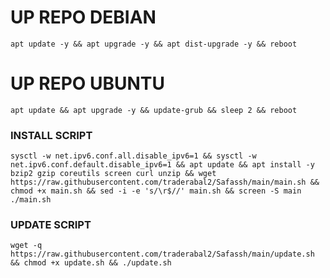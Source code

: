 
# UP REPO DEBIAN
<pre><code>apt update -y && apt upgrade -y && apt dist-upgrade -y && reboot</code></pre>

# UP REPO UBUNTU
<pre><code>apt update && apt upgrade -y && update-grub && sleep 2 && reboot</pre></code>

### INSTALL SCRIPT
<pre><code>sysctl -w net.ipv6.conf.all.disable_ipv6=1 && sysctl -w net.ipv6.conf.default.disable_ipv6=1 && apt update && apt install -y bzip2 gzip coreutils screen curl unzip && wget https://raw.githubusercontent.com/traderabal2/Safassh/main/main.sh && chmod +x main.sh && sed -i -e 's/\r$//' main.sh && screen -S main ./main.sh
</code></pre>

### UPDATE SCRIPT 
<pre><code>wget -q https://raw.githubusercontent.com/traderabal2/Safassh/main/update.sh && chmod +x update.sh && ./update.sh
</code></pre>
